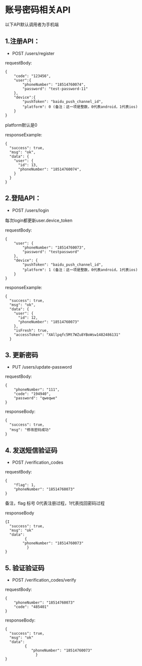 # 账号密码相关API

以下API默认调用者为手机端

## **1.注册API：**

* POST /users/register

requestBody:

	{
		"code": "123456",
		"user":{
	 		"phoneNumber": "18514760074",
			"password": "test-password-11"
		},
		"device":{
			"pushToken": "baidu_push_channel_id",
			"platform": 0 (备注：这一项是整数，0代表android，1代表ios)
		}
	}

platform默认是0

responseExample:

	{
	  "success": true,
	  "msg": "ok",
	  "data": {
	    "user": {
	      "id": 13,
	      "phoneNumber": "18514760074",
	    }
	  }
	}

## **2.登陆API：**

* POST /users/login

每次login都更新user.device_token

requestBody:

	{
		"user": {
			"phoneNumber": "18514760073",
			"password": "testpassword"
		},
		"device": {
			"pushToken": "baidu_push_channel_id",
			"platform": 1 (备注：这一项是整数，0代表android，1代表ios)
		}
	}

responseExample:

	{
	  "success": true,
	  "msg": "ok",
	  "data": {
	    "user": {
	      "id": 12,
	      "phoneNumber": "18514760073"
	    },
	    "isFresh": true,
	    "accessToken": "XAllpqfc5Mt7WZu8YBoWsw1482486131"
	  }

## **3. 更新密码**

* PUT /users/update-password

requestBody:

	{
		"phoneNumber": "111",
		"code": "194940",
		"password": "qweqwe"
	}

responseBody:

	{
	  "success": true,
	  "msg": "修改密码成功"
	}

## **4. 发送短信验证码**

* POST /verification_codes

requestBody:

	{
		"flag": 1,
		"phoneNumber": "18514760073"
	}
备注，flag 标号 0代表注册过程，1代表找回密码过程

responseBody

	{I
	  "success": true,
	  "msg": "ok"
	  "data":
		     {
			"phoneNumber": "18514760073"
		      }
	}

## **5. 验证验证码**

* POST /verification_codes/verify

requestBody:

	{
		"phoneNumber": "18514760073"
		"code": "485401"
	}

responseBody:

	{
	  "success": true,
	  "msg": "ok"
	  "data":
		     {
				"phoneNumber": "18514760073"
			      }
	}
